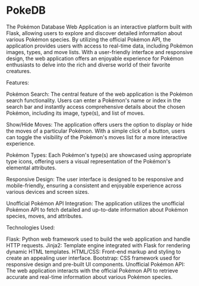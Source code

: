 # PokeDB

The Pokémon Database Web Application is an interactive platform built with Flask, allowing users to explore and discover detailed information about various Pokémon species. By utilizing the official Pokémon API, the application provides users with access to real-time data, including Pokémon images, types, and move lists. With a user-friendly interface and responsive design, the web application offers an enjoyable experience for Pokémon enthusiasts to delve into the rich and diverse world of their favorite creatures.

Features:

Pokémon Search: The central feature of the web application is the Pokémon search functionality. Users can enter a Pokémon's name or index in the search bar and instantly access comprehensive details about the chosen Pokémon, including its image, type(s), and list of moves.

Show/Hide Moves: The application offers users the option to display or hide the moves of a particular Pokémon. With a simple click of a button, users can toggle the visibility of the Pokémon's moves list for a more interactive experience.

Pokémon Types: Each Pokémon's type(s) are showcased using appropriate type icons, offering users a visual representation of the Pokémon's elemental attributes.

Responsive Design: The user interface is designed to be responsive and mobile-friendly, ensuring a consistent and enjoyable experience across various devices and screen sizes.

Unofficial Pokémon API Integration: The application utilizes the unofficial Pokémon API to fetch detailed and up-to-date information about Pokémon species, moves, and attributes.

Technologies Used:

Flask: Python web framework used to build the web application and handle HTTP requests.
Jinja2: Template engine integrated with Flask for rendering dynamic HTML templates.
HTML/CSS: Front-end markup and styling to create an appealing user interface.
Bootstrap: CSS framework used for responsive design and pre-built UI components.
Unofficial Pokémon API: The web application interacts with the official Pokémon API to retrieve accurate and real-time information about various Pokémon species.
